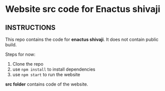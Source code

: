 

# Website src code for Enactus shivaji

## INSTRUCTIONS
This repo contains the code for **enactus shivaji**. It does not contain public build.

Steps for now:

1. Clone the repo
2. use `npm install` to install dependencies
3. use `npm start` to run the website

**src folder** contains code of the website.

